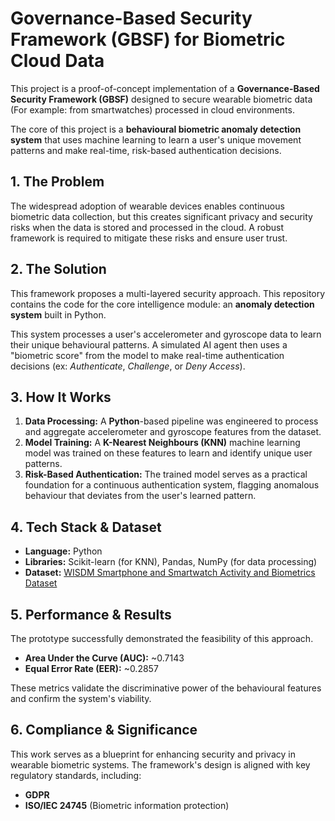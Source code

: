 # Governance-Based Security Framework (GBSF) for Biometric Cloud Data

This project is a proof-of-concept implementation of a **Governance-Based Security Framework (GBSF)** designed to secure wearable biometric data (For example: from smartwatches) processed in cloud environments.

The core of this project is a **behavioural biometric anomaly detection system** that uses machine learning to learn a user's unique movement patterns and make real-time, risk-based authentication decisions.

## 1. The Problem
The widespread adoption of wearable devices enables continuous biometric data collection, but this creates significant privacy and security risks when the data is stored and processed in the cloud. A robust framework is required to mitigate these risks and ensure user trust.

## 2. The Solution
This framework proposes a multi-layered security approach. This repository contains the code for the core intelligence module: an **anomaly detection system** built in Python.

This system processes a user's accelerometer and gyroscope data to learn their unique behavioural patterns. A simulated AI agent then uses a "biometric score" from the model to make real-time authentication decisions (ex: *Authenticate*, *Challenge*, or *Deny Access*).

## 3. How It Works
1.  **Data Processing:** A **Python**-based pipeline was engineered to process and aggregate accelerometer and gyroscope features from the dataset.
2.  **Model Training:** A **K-Nearest Neighbours (KNN)** machine learning model was trained on these features to learn and identify unique user patterns.
3.  **Risk-Based Authentication:** The trained model serves as a practical foundation for a continuous authentication system, flagging anomalous behaviour that deviates from the user's learned pattern.

## 4. Tech Stack & Dataset
* **Language:** Python
* **Libraries:** Scikit-learn (for KNN), Pandas, NumPy (for data processing)
* **Dataset:** [WISDM Smartphone and Smartwatch Activity and Biometrics Dataset]((https://archive.ics.uci.edu/dataset/507/wisdm+smartphone+and+smartwatch+activity+and+biometrics+dataset))

## 5. Performance & Results
The prototype successfully demonstrated the feasibility of this approach.
* **Area Under the Curve (AUC):** ~0.7143
* **Equal Error Rate (EER):** ~0.2857

These metrics validate the discriminative power of the behavioural features and confirm the system's viability.

## 6. Compliance & Significance
This work serves as a blueprint for enhancing security and privacy in wearable biometric systems. The framework's design is aligned with key regulatory standards, including:
* **GDPR**
* **ISO/IEC 24745** (Biometric information protection)
